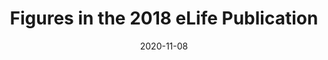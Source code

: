 ---
title: Figures in the 2018 eLife Publication
image: datasets/figures-2018-elife.jpg

date: 2020-11-08

minerva_link:
info_link: 
show_page_link: false
---